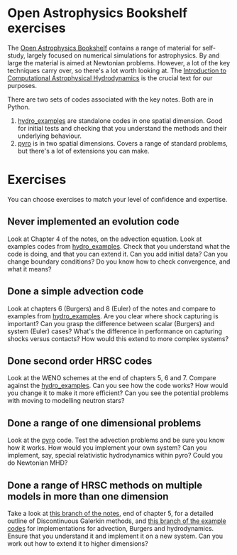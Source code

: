 # Open Astrophysics Bookshelf exercises

The [Open Astrophysics Bookshelf](https://open-astrophysics-bookshelf.github.io/) contains a range of material for self-study, largely focused on numerical simulations for astrophysics. By and large the material is aimed at Newtonian problems. However, a lot of the key techniques carry over, so there's a lot worth looking at. The [Introduction to Computational Astrophysical Hydrodynamics](http://bender.astro.sunysb.edu/hydro_by_example/CompHydroTutorial.pdf) is the crucial text for our purposes.

There are two sets of codes associated with the key notes. Both are in Python.

1. [hydro_examples](https://github.com/python-hydro/hydro_examples) are standalone codes in one spatial dimension. Good for initial tests and checking that you understand the methods and their underlying behaviour.
2. [pyro](https://github.com/python-hydro/pyro2) is in two spatial dimensions. Covers a range of standard problems, but there's a lot of extensions you can make.

# Exercises

You can choose exercises to match your level of confidence and expertise.

## Never implemented an evolution code

Look at Chapter 4 of the notes, on the advection equation. Look at examples codes from [hydro_examples](https://github.com/python-hydro/hydro_examples). Check that you understand what the code is doing, and that you can extend it. Can you add initial data? Can you change boundary conditions? Do you know how to check convergence, and what it means?

## Done a simple advection code

Look at chapters 6 (Burgers) and 8 (Euler) of the notes and compare to examples from [hydro_examples](https://github.com/python-hydro/hydro_examples). Are you clear where shock capturing is important? Can you grasp the difference between scalar (Burgers) and system (Euler) cases? What's the difference in performance on capturing shocks versus contacts? How would this extend to more complex systems?

## Done second order HRSC codes

Look at the WENO schemes at the end of chapters 5, 6 and 7. Compare against the [hydro_examples](https://github.com/python-hydro/hydro_examples). Can you see how the code works? How would you change it to make it more efficient? Can you see the potential problems with moving to modelling neutron stars?

## Done a range of one dimensional problems

Look at the [pyro](https://github.com/python-hydro/pyro2) code. Test the advection problems and be sure you know how it works. How would you implement your own system? Can you implement, say, special relativistic hydrodynamics within pyro? Could you do Newtonian MHD?

## Done a range of HRSC methods on multiple models in more than one dimension

Take a look at [this branch of the notes](https://github.com/IanHawke/numerical_exercises/tree/dg), end of chapter 5, for a detailed outline of Discontinuous Galerkin methods, and [this branch of the example codes](https://github.com/IanHawke/hydro_examples/tree/dg) for implementations for advection, Burgers and hydrodynamics. Ensure that you understand it and implement it on a new system. Can you work out how to extend it to higher dimensions?
